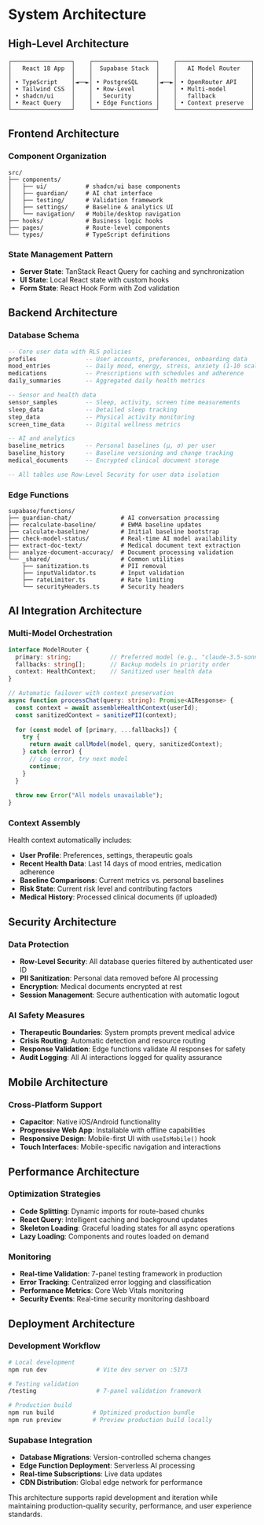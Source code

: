 # System Architecture

## High-Level Architecture

```
┌─────────────────┐    ┌──────────────────┐    ┌─────────────────────┐
│   React 18 App  │    │  Supabase Stack  │    │   AI Model Router   │
│                 │    │                  │    │                     │
│ • TypeScript    │◄──►│ • PostgreSQL     │◄──►│ • OpenRouter API    │
│ • Tailwind CSS  │    │ • Row-Level      │    │ • Multi-model       │
│ • shadcn/ui     │    │   Security       │    │   fallback          │
│ • React Query   │    │ • Edge Functions │    │ • Context preserve  │
└─────────────────┘    └──────────────────┘    └─────────────────────┘
```

## Frontend Architecture

### Component Organization
```
src/
├── components/
│   ├── ui/           # shadcn/ui base components  
│   ├── guardian/     # AI chat interface
│   ├── testing/      # Validation framework
│   ├── settings/     # Baseline & analytics UI
│   └── navigation/   # Mobile/desktop navigation
├── hooks/            # Business logic hooks
├── pages/            # Route-level components  
└── types/            # TypeScript definitions
```

### State Management Pattern
- **Server State**: TanStack React Query for caching and synchronization
- **UI State**: Local React state with custom hooks
- **Form State**: React Hook Form with Zod validation

## Backend Architecture

### Database Schema
```sql
-- Core user data with RLS policies
profiles              -- User accounts, preferences, onboarding data
mood_entries          -- Daily mood, energy, stress, anxiety (1-10 scale)
medications           -- Prescriptions with schedules and adherence
daily_summaries       -- Aggregated daily health metrics

-- Sensor and health data
sensor_samples        -- Sleep, activity, screen time measurements
sleep_data            -- Detailed sleep tracking
step_data             -- Physical activity monitoring
screen_time_data      -- Digital wellness metrics

-- AI and analytics
baseline_metrics      -- Personal baselines (μ, σ) per user
baseline_history      -- Baseline versioning and change tracking
medical_documents     -- Encrypted clinical document storage

-- All tables use Row-Level Security for user data isolation
```

### Edge Functions
```
supabase/functions/
├── guardian-chat/              # AI conversation processing
├── recalculate-baseline/       # EWMA baseline updates
├── calculate-baseline/         # Initial baseline bootstrap
├── check-model-status/         # Real-time AI model availability
├── extract-doc-text/           # Medical document text extraction
├── analyze-document-accuracy/  # Document processing validation
└── _shared/                    # Common utilities
    ├── sanitization.ts         # PII removal
    ├── inputValidator.ts       # Input validation
    ├── rateLimiter.ts          # Rate limiting
    └── securityHeaders.ts      # Security headers
```

## AI Integration Architecture

### Multi-Model Orchestration
```typescript
interface ModelRouter {
  primary: string;           // Preferred model (e.g., "claude-3.5-sonnet")
  fallbacks: string[];       // Backup models in priority order
  context: HealthContext;    // Sanitized user health data
}

// Automatic failover with context preservation
async function processChat(query: string): Promise<AIResponse> {
  const context = await assembleHealthContext(userId);
  const sanitizedContext = sanitizePII(context);
  
  for (const model of [primary, ...fallbacks]) {
    try {
      return await callModel(model, query, sanitizedContext);
    } catch (error) {
      // Log error, try next model
      continue;
    }
  }
  
  throw new Error("All models unavailable");
}
```

### Context Assembly
Health context automatically includes:
- **User Profile**: Preferences, settings, therapeutic goals
- **Recent Health Data**: Last 14 days of mood entries, medication adherence
- **Baseline Comparisons**: Current metrics vs. personal baselines  
- **Risk State**: Current risk level and contributing factors
- **Medical History**: Processed clinical documents (if uploaded)

## Security Architecture

### Data Protection
- **Row-Level Security**: All database queries filtered by authenticated user ID
- **PII Sanitization**: Personal data removed before AI processing
- **Encryption**: Medical documents encrypted at rest
- **Session Management**: Secure authentication with automatic logout

### AI Safety Measures
- **Therapeutic Boundaries**: System prompts prevent medical advice
- **Crisis Routing**: Automatic detection and resource routing
- **Response Validation**: Edge functions validate AI responses for safety
- **Audit Logging**: All AI interactions logged for quality assurance

## Mobile Architecture

### Cross-Platform Support
- **Capacitor**: Native iOS/Android functionality
- **Progressive Web App**: Installable with offline capabilities
- **Responsive Design**: Mobile-first UI with `useIsMobile()` hook
- **Touch Interfaces**: Mobile-specific navigation and interactions

## Performance Architecture

### Optimization Strategies
- **Code Splitting**: Dynamic imports for route-based chunks
- **React Query**: Intelligent caching and background updates
- **Skeleton Loading**: Graceful loading states for all async operations
- **Lazy Loading**: Components and routes loaded on demand

### Monitoring
- **Real-time Validation**: 7-panel testing framework in production
- **Error Tracking**: Centralized error logging and classification
- **Performance Metrics**: Core Web Vitals monitoring
- **Security Events**: Real-time security monitoring dashboard

## Deployment Architecture

### Development Workflow
```bash
# Local development
npm run dev              # Vite dev server on :5173

# Testing validation  
/testing                 # 7-panel validation framework

# Production build
npm run build           # Optimized production bundle
npm run preview         # Preview production build locally
```

### Supabase Integration
- **Database Migrations**: Version-controlled schema changes
- **Edge Function Deployment**: Serverless AI processing
- **Real-time Subscriptions**: Live data updates
- **CDN Distribution**: Global edge network for performance

This architecture supports rapid development and iteration while maintaining production-quality security, performance, and user experience standards.
